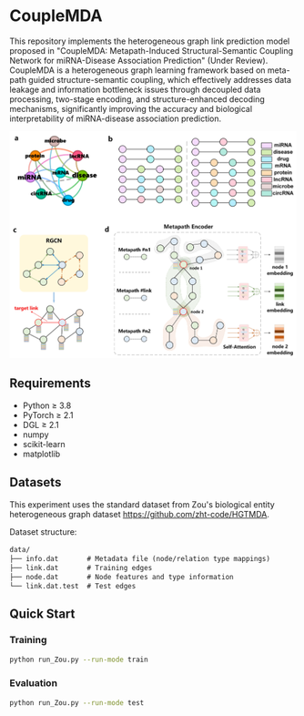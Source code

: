 # CoupleMDA

This repository implements the heterogeneous graph link prediction model proposed in "CoupleMDA: Metapath-Induced Structural-Semantic Coupling Network for miRNA-Disease Association Prediction" (Under Review). CoupleMDA is a heterogeneous graph learning framework based on meta-path guided structure-semantic coupling, which effectively addresses data leakage and information bottleneck issues through decoupled data processing, two-stage encoding, and structure-enhanced decoding mechanisms, significantly improving the accuracy and biological interpretability of miRNA-disease association prediction.

![Model Architecture](model.jpg "模型结构图")

## Requirements
- Python ≥ 3.8
- PyTorch ≥ 2.1
- DGL ≥ 2.1
- numpy
- scikit-learn
- matplotlib

## Datasets
This experiment uses the standard dataset from Zou's biological entity heterogeneous graph dataset https://github.com/zht-code/HGTMDA.

Dataset structure:
```text
data/
├── info.dat       # Metadata file (node/relation type mappings)
├── link.dat       # Training edges
├── node.dat       # Node features and type information
└── link.dat.test  # Test edges
```

## Quick Start

### Training
```bash
python run_Zou.py --run-mode train
```

### Evaluation
```bash
python run_Zou.py --run-mode test
```
